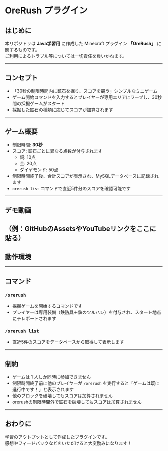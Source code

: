 # OreRush プラグイン

## はじめに
本リポジトリは **Java学習用** に作成した Minecraft プラグイン **「OreRush」** に関するものです。  
ご利用によるトラブル等については一切責任を負いかねます。

---

## コンセプト
- 「30秒の制限時間内に鉱石を掘り、スコアを競う」シンプルなミニゲーム  
- ゲーム開始コマンドを入力するとプレイヤーが専用エリアにワープし、30秒間の採掘ゲームがスタート  
- 採掘した鉱石の種類に応じてスコアが加算されます  

---

## ゲーム概要
- 制限時間: **30秒**
- スコア: 鉱石ごとに異なる点数が付与されます  
  - 銅: 10点  
  - 金: 20点  
  - ダイヤモンド: 50点  
- 制限時間終了後、合計スコアが表示され、MySQLデータベースに記録されます
- `orerush list` コマンドで直近5件分のスコアを確認可能です

---

## デモ動画
（例：GitHubのAssetsやYouTubeリンクをここに貼る）
---

## 動作環境
---
## コマンド

### `/orerush`
- 採掘ゲームを開始するコマンドです  
- プレイヤーは専用装備（鉄防具＋鉄のツルハシ）を付与され、スタート地点にテレポートされます  

### `/orerush list`
- 直近5件のスコアをデータベースから取得して表示します  

---

## 制約
- ゲームは 1 人しか同時に参加できません  
- 制限時間終了前に他のプレイヤーが `/orerush` を実行すると「ゲームは既に進行中です！」と表示されます  
- 他のブロックを破壊してもスコアは加算されません  
- orerushの制限時間外で鉱石を破壊してもスコアは加算されません

---

## おわりに
学習のアウトプットとして作成したプラグインです。  
感想やフィードバックなどをいただけると大変励みになります！
